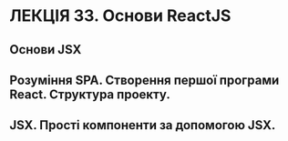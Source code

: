 # ЛЕКЦІЯ 33. Основи ReactJS
## Основи JSX
## Розуміння SPA.  Створення першої програми React. Структура проекту.
## JSX. Прості компоненти за допомогою JSX.
